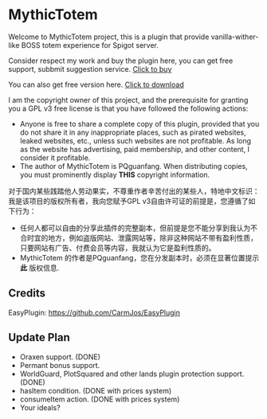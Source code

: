 # MythicTotem

Welcome to MythicTotem project, this is a plugin that provide vanilla-wither-like BOSS totem experience for Spigot server.

Consider respect my work and buy the plugin here, you can get free support, subbmit suggestion service. [Click to buy](https://www.spigotmc.org/resources/mythictotem-create-your-own-boss-totems-3d-totem-support-1-13-1-20.111650/)

You can also get free version here. [Click to download](https://www.spigotmc.org/resources/mythictotem-free-create-your-own-boss-totems-3d-totem-support-1-13-1-20.102466/)

I am the copyright owner of this project, and the prerequisite for granting you a GPL v3 free license is that you have followed the following actions:
- Anyone is free to share a complete copy of this plugin, provided that you do not share it in any inappropriate places, such as pirated websites, leaked websites, etc., unless such websites are not profitable. As long as the website has advertising, paid membership, and other content, I consider it profitable.
- The author of MythicTotem is PQguanfang. When distributing copies, you must prominently display **THIS** copyright information. 

对于国内某些践踏他人劳动果实，不尊重作者辛苦付出的某些人，特地中文标识：
我是该项目的版权所有者，我向您赋予GPL v3自由许可证的前提是，您遵循了如下行为：
- 任何人都可以自由的分享此插件的完整副本，但前提是您不能分享到我认为不合时宜的地方，例如盗版网站、泄露网站等，除非这种网站不带有盈利性质，只要网站有广告、付费会员等内容，我就认为它是盈利性质的。
- MythicTotem 的作者是PQguanfang，您在分发副本时，必须在显著位置提示 **此** 版权信息.
## Credits
EasyPlugin: https://github.com/CarmJos/EasyPlugin
## Update Plan
- Oraxen support. (DONE)
- Permant bonus support.
- WorldGuard, PlotSquared and other lands plugin protection support. (DONE)
- hasItem condition. (DONE with prices system)
- consumeItem action. (DONE with prices system)
- Your ideals?
